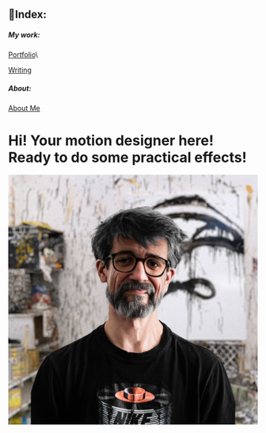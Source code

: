 ## 🔗Index:

##### My work:
[Portfolio](/03-content-first/Portfolio.md)\

[Writing](/03-content-first/Writing.md)
##### About:
[About Me](About.md)

# Hi! Your motion designer here! Ready to do some practical effects!
![Photography of me](/03-content-first/my-old-photo.jpg)